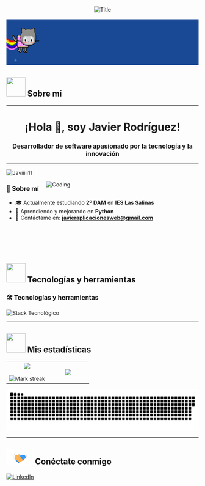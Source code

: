 <div align="center">
  <img src="https://readme-typing-svg.herokuapp.com?font=Architects+Daughter&color=%2338C2FF&size=50&center=true&vCenter=true&height=60&width=600&lines=Heyyy!+I'm+Javier+Rodríguez;Bienvenido+a+mi+perfil!" alt="Title"></img>
</div>

<br>

<div align="center">
    <img src="https://raw.githubusercontent.com/ashu-guo/ashu-guo/master/assets/fly.webp" height="120px" />
</div>

## <img src="https://private-user-images.githubusercontent.com/163606882/364755611-cbf598e5-5d80-44f2-a3f3-a743d5fdb873.gif" width="50px" height="50px"></img> Sobre mí

<hr>

<h1 align="center">¡Hola 👋, soy Javier Rodríguez!</h1>
<h3 align="center">Desarrollador de software apasionado por la tecnología y la innovación</h3>

<hr>

<p align="left"> <img src="https://komarev.com/ghpvc/?username=Javiiiii11&label=Profile%20views&color=0e75b6&style=flat" alt="Javiiiii11" /> </p>

<img align="right" alt="Coding" width="400" src="https://github.com/user-attachments/assets/cbf598e5-5d80-44f2-a3f3-a743d5fdb873">

### 📌 Sobre mí  
- 🎓 Actualmente estudiando **2º DAM** en **IES Las Salinas**  
- 🚀 Aprendiendo y mejorando en **Python**  
- 📧 Contáctame en: **javieraplicacionesweb@gmail.com**  

<br><br><br><br>

## <img src="https://media.giphy.com/media/M4NykXxUE0HAcK7UJ6/giphy.gif" width="50px" height="50px"></img> Tecnologías y herramientas  

### 🛠️ Tecnologías y herramientas  
<p align="left">
  <img src="https://go-skill-icons.vercel.app/api/icons?i=java,python,flask,angular,js,html,css,mysql,sqlite,oracle,kotlin,jetpackcompose" alt="Stack Tecnológico"/>
</p>

<hr>

## <img src="https://media2.giphy.com/media/QssGEmpkyEOhBCb7e1/giphy.gif?cid=ecf05e47a0n3gi1bfqntqmob8g9aid1oyj2wr3ds3mg700bl&rid=giphy.gif" width="50px" height="50px"> Mis estadísticas

<table align="center">
<tr border="none">
<td width="50%" align="center">

  <img  align="center"  src="https://github-readme-stats.vercel.app/api?username=Javiiiii11&theme=chartreuse-dark&show_icons=true&count_private=true" />
  <br></br>
  <img  title="🔥 Get streak stats for your profile at git.io/streak-stats" alt="Mark streak" src="https://github-readme-streak-stats.herokuapp.com/?user=Javiiiii11&theme=chartreuse-dark&hide_border=false" /> 
</td>
<td width="50%" align="center">

  <img  align="center"  src="https://github-readme-stats.anuraghazra1.vercel.app/api/top-langs/?username=Javiiiii11&theme=chartreuse-dark&hide_border=false&no-bg=true&no-frame=true&langs_count=10"/>

  </td>
</tr>
</table>

<p >
    <picture align="center">
      <source media="(prefers-color-scheme: dark)" srcset="https://raw.githubusercontent.com/ashu-guo/ashu-guo/master/assets/github-contribution-grid-snake.svg">
      <source media="(prefers-color-scheme: light)" srcset="https://raw.githubusercontent.com/ashu-guo/ashu-guo/master/assets/github-contribution-grid-snake.svg">
      <img alt="github contribution grid snake animation" src="https://raw.githubusercontent.com/ashu-guo/ashu-guo/master/assets/github-contribution-grid-snake.svg">
    </picture>
</p>

<hr>

## <img src='https://raw.githubusercontent.com/ashu-guo/ashu-guo/main/assets/handshake.gif' width="70px" height="40px"> Conéctate conmigo  
<a href="https://www.linkedin.com/in/javier-rodríguez-181701250/" target="_blank">
  <img align="center" src="https://raw.githubusercontent.com/rahuldkjain/github-profile-readme-generator/master/src/images/icons/Social/linked-in-alt.svg" alt="LinkedIn" height="30" width="40" />
</a>
